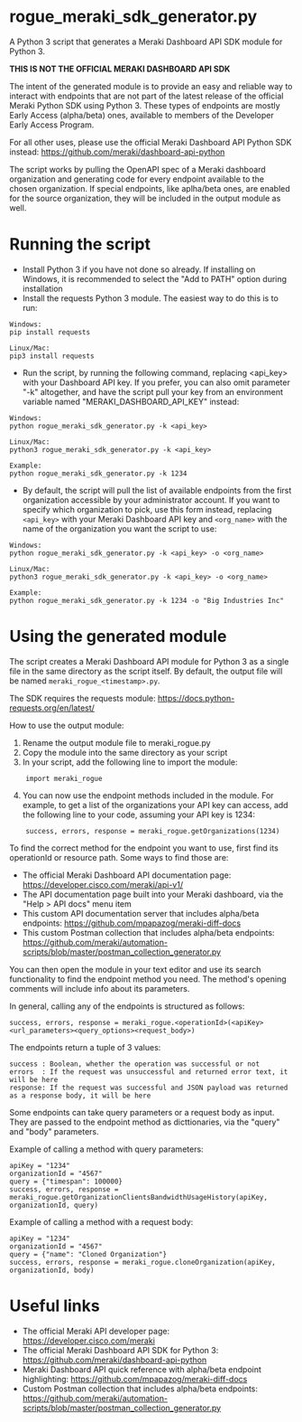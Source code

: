 # rogue_meraki_sdk_generator.py
A Python 3 script that generates a Meraki Dashboard API SDK module for Python 3.

**THIS IS NOT THE OFFICIAL MERAKI DASHBOARD API SDK**

The intent of the generated module is to provide an easy and reliable way to interact with endpoints that are not part of the latest release of the official Meraki Python SDK using Python 3. These types of endpoints are mostly Early Access (alpha/beta) ones, available to members of the Developer Early Access Program.

For all other uses, please use the official Meraki Dashboard API Python SDK instead:
https://github.com/meraki/dashboard-api-python

The script works by pulling the OpenAPI spec of a Meraki dashboard organization and generating code for every endpoint available to the chosen organization. If special endpoints, like aplha/beta ones, are enabled for the source organization, they will be included in the output module as well.

# Running the script
* Install Python 3 if you have not done so already. If installing on Windows, it is recommended to select the "Add to PATH" option during installation
* Install the requests Python 3 module. The easiest way to do this is to run:
```
Windows:
pip install requests

Linux/Mac:
pip3 install requests
```

* Run the script, by running the following command, replacing <api_key> with your Dashboard API key. If you prefer, you can also omit parameter "-k" altogether, and have the script pull your key from an environment variable named "MERAKI_DASHBOARD_API_KEY" instead:
```
Windows:
python rogue_meraki_sdk_generator.py -k <api_key>

Linux/Mac:
python3 rogue_meraki_sdk_generator.py -k <api_key>

Example:
python rogue_meraki_sdk_generator.py -k 1234

```

* By default, the script will pull the list of available endpoints from the first organization accessible by your administrator account. If you want to specify which organization to pick, use this form instead, replacing `<api_key>` with your Meraki Dashboard API key and `<org_name>` with the name of the organization you want the script to use:
```
Windows:
python rogue_meraki_sdk_generator.py -k <api_key> -o <org_name>

Linux/Mac:
python3 rogue_meraki_sdk_generator.py -k <api_key> -o <org_name>

Example:
python rogue_meraki_sdk_generator.py -k 1234 -o "Big Industries Inc"
```

# Using the generated module
The script creates a Meraki Dashboard API module for Python 3 as a single file in the same directory as the script itself. By default, the output file will be named `meraki_rogue_<timestamp>.py`.

The SDK requires the requests module: https://docs.python-requests.org/en/latest/
    
How to use the output module:
1. Rename the output module file to meraki_rogue.py
2. Copy the module into the same directory as your script
3. In your script, add the following line to import the module:
```
    import meraki_rogue
```
4. You can now use the endpoint methods included in the module. For example, to get a list of the organizations
   your API key can access, add the following line to your code, assuming your API key is 1234:
```
    success, errors, response = meraki_rogue.getOrganizations(1234)
```
    
To find the correct method for the endpoint you want to use, first find its operationId or resource path. 
Some ways to find those are:
* The official Meraki Dashboard API documentation page: 
    https://developer.cisco.com/meraki/api-v1/
* The API documentation page built into your Meraki dashboard, via the "Help > API docs" menu item
* This custom API documentation server that includes alpha/beta endpoints: 
    https://github.com/mpapazog/meraki-diff-docs
* This custom Postman collection that includes alpha/beta endpoints: 
    https://github.com/meraki/automation-scripts/blob/master/postman_collection_generator.py
    
You can then open the module in your text editor and use its search functionality to find the endpoint
method you need. The method's opening comments will include info about its parameters.

In general, calling any of the endpoints is structured as follows:
```
success, errors, response = meraki_rogue.<operationId>(<apiKey><url_parameters><query_options><request_body>)
```    

The endpoints return a tuple of 3 values:
```
success : Boolean, whether the operation was successful or not
errors  : If the request was unsuccessful and returned error text, it will be here
response: If the request was successful and JSON payload was returned as a response body, it will be here
```
    
Some endpoints can take query parameters or a request body as input. They are passed to the endpoint method
as dicttionaries, via the "query" and "body" parameters.

Example of calling a method with query parameters:
```
apiKey = "1234"
organizationId = "4567"
query = {"timespan": 100000}
success, errors, response = meraki_rogue.getOrganizationClientsBandwidthUsageHistory(apiKey, organizationId, query)
```

Example of calling a method with a request body:
```
apiKey = "1234"
organizationId = "4567"
query = {"name": "Cloned Organization"}
success, errors, response = meraki_rogue.cloneOrganization(apiKey, organizationId, body)
```    

# Useful links
* The official Meraki API developer page: https://developer.cisco.com/meraki
* The official Meraki Dashboard API SDK for Python 3: https://github.com/meraki/dashboard-api-python
* Meraki Dashboard API quick reference with alpha/beta endpoint highlighting: https://github.com/mpapazog/meraki-diff-docs
* Custom Postman collection that includes alpha/beta endpoints: https://github.com/meraki/automation-scripts/blob/master/postman_collection_generator.py
